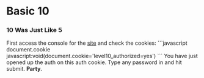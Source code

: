 <h1><strong>Basic 10</strong></h1>
<h3>10 Was Just Like 5</h3>
<p>First access the console for the <a href="https://www.hackthissite.org/missions/basic/10/">site</a> and check the cookies:
```javascript
document.cookie
javascript:void(document.cookie='level10_authorized=yes')
```
You have just opened up the auth on this auth cookie. 
Type any password in and hit submit.
<strong>Party</strong>.

